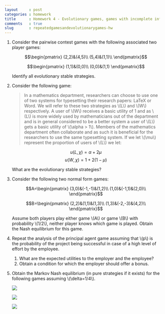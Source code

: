 ```yaml
---
layout     : post
categories : homework
title      : Homework 4 - Evolutionary games, games with incomplete information and stochastic games
comments   : true
slug       : repeatedgamesandevolutionarygames-hw
---
```


1. Consider the pairwise contest games with the following associated two player games:

    $$\begin{pmatrix}
    (2,2)&(4,5)\\
    (5,4)&(1,1)\\
    \end{pmatrix}$$

    $$\begin{pmatrix}
    (1,1)&(0,0)\\
    (0,0)&(1,1)
    \end{pmatrix}$$

    Identify all evolutionary stable strategies.


2. Consider the following game:

    > In a mathematics department, researchers can choose to use one of two systems for typesetting their research papers: LaTeX or Word. We will refer to these two strategies as \\(L\\) and \\(W\\) respectively. A user of \\(W\\) receives a basic utility of 1 and as \\(L\\) is more widely used by mathematicians out of the department and is in general considered to be a better system a user of \\(L\\) gets a basic utility of \\(\alpha > 1\\). Members of the mathematics department often collaborate and as such it is beneficial for the researchers to use the same typesetting system. If we let \\(\mu\\) represent the proportion of users of \\(L\\) we let:

    $$u(L,\chi)=\alpha+2\mu$$
    $$u(W,\chi)=1+2(1-\mu)$$

    What are the evolutionary stable strategies?

3. Consider the following two normal form games:

    $$A=\begin{pmatrix}
    (3,0)&(-1,-1)&(1,2)\\
    (1,0)&(-1,1)&(2,0)\\
    \end{pmatrix}$$

    $$B=\begin{pmatrix}
    (2,2)&(1,1)&(1,3)\\
    (1,3)&(-2,-3)&(4,2)\\
    \end{pmatrix}$$

    Assume both players play either game \\(A\\) or game \\(B\\) with probability \\(1/2\\), neither player knows which game is played. Obtain the Nash equilibrium for this game.

4. Repeat the analysis of the principal agent game assuming that \\(p\\) is the probability of the project being successful in case of a high level of effort by the employee.

    1. What are the expected utilities to the employer and the employee?
    2. Obtain a condition for which the employer should offer a bonus.

5. Obtain the Markov Nash equilibrium (in pure strategies if it exists) for the following games assuming \\(\delta=1/4\\).

    ![]({{site.baseurl}}/Homework/images/E04-img01.png)

    ![]({{site.baseurl}}/Homework/images/E04-img02.png)

    ![]({{site.baseurl}}/Homework/images/E04-img03.png)
